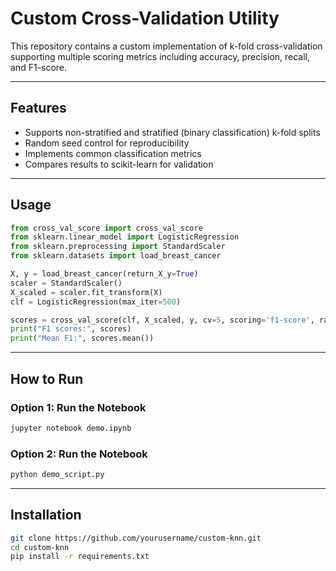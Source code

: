 # Custom Cross-Validation Utility

This repository contains a custom implementation of k-fold cross-validation supporting multiple scoring metrics including accuracy, precision, recall, and F1-score.

---

## Features

- Supports non-stratified and stratified (binary classification) k-fold splits
- Random seed control for reproducibility
- Implements common classification metrics
- Compares results to scikit-learn for validation

---

## Usage

```python
from cross_val_score import cross_val_score
from sklearn.linear_model import LogisticRegression
from sklearn.preprocessing import StandardScaler
from sklearn.datasets import load_breast_cancer

X, y = load_breast_cancer(return_X_y=True)
scaler = StandardScaler()
X_scaled = scaler.fit_transform(X)
clf = LogisticRegression(max_iter=500)

scores = cross_val_score(clf, X_scaled, y, cv=5, scoring='f1-score', random_state=42)
print("F1 scores:", scores)
print("Mean F1:", scores.mean())
```

---

## How to Run

### Option 1: Run the Notebook

```bash
jupyter notebook demo.ipynb
```
### Option 2: Run the Notebook

```bash
python demo_script.py
```
---

## Installation

```bash
git clone https://github.com/yourusername/custom-knn.git
cd custom-knn
pip install -r requirements.txt
```
